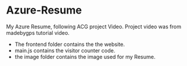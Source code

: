 # Azure-Resume
My Azure Resume, following ACG project Video.
 Project video was from madebygps tutorial video.

- The frontend folder contains the the website.
- main.js contains the visitor counter code.
- the image folder contains the image used for my Resume.